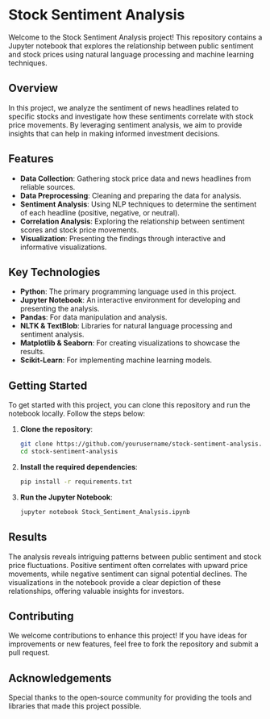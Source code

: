# Stock Sentiment Analysis

Welcome to the Stock Sentiment Analysis project! This repository contains a Jupyter notebook that explores the relationship between public sentiment and stock prices using natural language processing and machine learning techniques.

## Overview

In this project, we analyze the sentiment of news headlines related to specific stocks and investigate how these sentiments correlate with stock price movements. By leveraging sentiment analysis, we aim to provide insights that can help in making informed investment decisions.

## Features

- **Data Collection**: Gathering stock price data and news headlines from reliable sources.
- **Data Preprocessing**: Cleaning and preparing the data for analysis.
- **Sentiment Analysis**: Using NLP techniques to determine the sentiment of each headline (positive, negative, or neutral).
- **Correlation Analysis**: Exploring the relationship between sentiment scores and stock price movements.
- **Visualization**: Presenting the findings through interactive and informative visualizations.

## Key Technologies

- **Python**: The primary programming language used in this project.
- **Jupyter Notebook**: An interactive environment for developing and presenting the analysis.
- **Pandas**: For data manipulation and analysis.
- **NLTK & TextBlob**: Libraries for natural language processing and sentiment analysis.
- **Matplotlib & Seaborn**: For creating visualizations to showcase the results.
- **Scikit-Learn**: For implementing machine learning models.

## Getting Started

To get started with this project, you can clone this repository and run the notebook locally. Follow the steps below:

1. **Clone the repository**:
    ```bash
    git clone https://github.com/yourusername/stock-sentiment-analysis.git
    cd stock-sentiment-analysis
    ```

2. **Install the required dependencies**:
    ```bash
    pip install -r requirements.txt
    ```

3. **Run the Jupyter Notebook**:
    ```bash
    jupyter notebook Stock_Sentiment_Analysis.ipynb
    ```

## Results

The analysis reveals intriguing patterns between public sentiment and stock price fluctuations. Positive sentiment often correlates with upward price movements, while negative sentiment can signal potential declines. The visualizations in the notebook provide a clear depiction of these relationships, offering valuable insights for investors.

## Contributing

We welcome contributions to enhance this project! If you have ideas for improvements or new features, feel free to fork the repository and submit a pull request.

## Acknowledgements

Special thanks to the open-source community for providing the tools and libraries that made this project possible.
